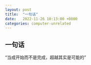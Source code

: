 ```yaml
---
layout: post
title:  "一句话"
date:   2022-11-26 10:13:00 +0800
categories: computer-unrelated
---
```


## 一句话

“当成开始而不是完成，超越其实是可能的”